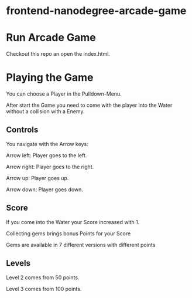 frontend-nanodegree-arcade-game
===============================

# Run Arcade Game

Checkout this repo an open the index.html.

# Playing the Game

You can choose a Player in the Pulldown-Menu.

After start the Game you need to come with the player into the Water without a collision with a Enemy.

## Controls

You navigate with the Arrow keys:

Arrow left: Player goes to the left.

Arrow right: Player goes to the right.

Arrow up: Player goes up.

Arrow down: Player goes down.

## Score

If you come into the Water your Score increased with 1.

Collecting gems brings bonus Points for your Score

Gems are available in 7 different versions with different points

## Levels
Level 2 comes from 50 points.

Level 3 comes from 100 points.
